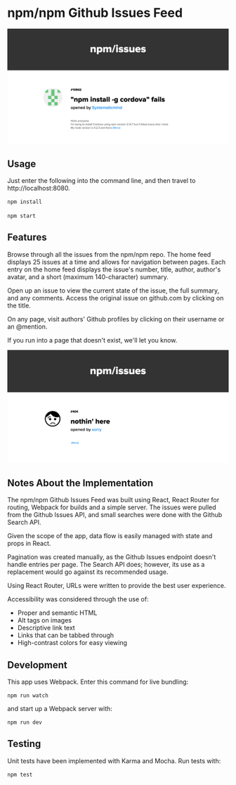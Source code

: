 # npm/npm Github Issues Feed

![npm/npm issues](./client/assets/screenshot_homepage.png)

## Usage
Just enter the following into the command line, and then travel to http://localhost:8080.

```
npm install 

npm start 
```

## Features
Browse through all the issues from the npm/npm repo. The home feed displays 25 issues at a time and allows for navigation between pages. Each entry on the home feed displays the issue's number, title, author, author's avatar, and a short (maximum 140-character) summary. 

Open up an issue to view the current state of the issue, the full summary, and any comments. Access the original issue on github.com by clicking on the title.

On any page, visit authors' Github profiles by clicking on their username or an @mention.

If you run into a page that doesn't exist, we'll let you know.

![npm/npm issues](./client/assets/screenshot_404.png)

## Notes About the Implementation
The npm/npm Github Issues Feed was built using React, React Router for routing, Webpack for builds and a simple server. The issues were pulled from the Github Issues API, and small searches were done with the Github Search API.

Given the scope of the app, data flow is easily managed with state and props in React. 

Pagination was created manually, as the Github Issues endpoint doesn't handle entries per page. The Search API does; however, its use as a replacement would go against its recommended usage.

Using React Router, URLs were written to provide the best user experience.

Accessibility was considered through the use of:
 - Proper and semantic HTML
 - Alt tags on images
 - Descriptive link text
 - Links that can be tabbed through
 - High-contrast colors for easy viewing

## Development
This app uses Webpack. Enter this command for live bundling:

```
npm run watch
```
and start up a Webpack server with:

```
npm run dev
```

## Testing
Unit tests have been implemented with Karma and Mocha. Run tests with:

```
npm test
```

